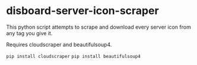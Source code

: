 # disboard-server-icon-scraper
This python script attempts to scrape and download every server icon from any tag you give it. 

Requires cloudscraper and beautifulsoup4.

``pip install cloudscraper`` 
``pip install beautifulsoup4``
